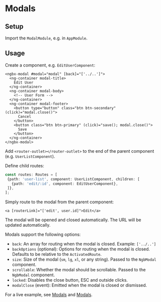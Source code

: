 # Modals

## Setup

Import the `ModalModule`, e.g. in `AppModule`.

## Usage

Create a component, e.g. `EditUserComponent`:

```angular2html
<ngbx-modal #modal="modal" [back]="['../..']">
  <ng-container modal-title>
    Edit User
  </ng-container>
  <ng-container modal-body>
    <!-- User Form -->
  </ng-container>
  <ng-container modal-footer>
    <button type="button" class="btn btn-secondary" (click)="modal.close()">
      Cancel
    </button>
    <button class="btn btn-primary" (click)="save(); modal.close()">
      Save
    </button>
  </ng-container>
</ngbx-modal>
```

Add `<router-outlet></router-outlet>` to the end of the parent component (e.g. `UserListComponent`).

Define child routes:

```typescript
const routes: Routes = [
 {path: 'user-list', component: UserListComponent, children: [
   {path: 'edit/:id', component: EditUserComponent},
 ]},
];
```

Simply route to the modal from the parent component:

```angular2html
<a [routerLink]="['edit', user.id]">Edit</a>
```

The modal will be opened and closed automatically.
The URL will be updated automatically.

Modals support the following options:

- `back`: An array for routing when the modal is closed. Example: `['../..']`
- `backOptions` (optional): Options for routing when the modal is closed. Defaults to be relative to the `ActivatedRoute`.
- `size`: Size of the modal (`sm`, `lg`, `xl`, or any string). Passed to the `NgbModal` component.
- `scrollable`: Whether the modal should be scrollable. Passed to the `NgbModal` component.
- `locked`: Disables the close button, ESC and outside clicks.
- `modalClose` (event): Emitted when the modal is closed or dismissed.

For a live example, see [Modals](/apps/example-web/src/app/modals) and [Modals](/apps/example-web/src/app/example-modal).
